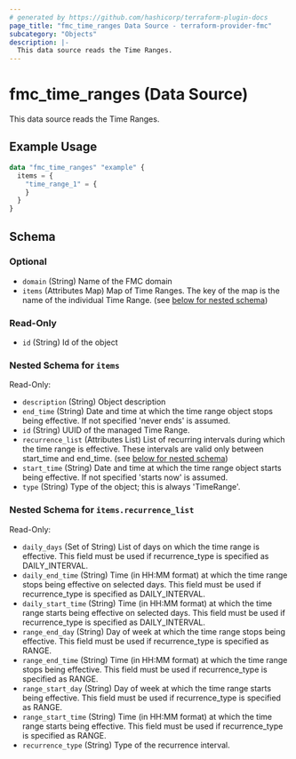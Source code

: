 ```yaml
---
# generated by https://github.com/hashicorp/terraform-plugin-docs
page_title: "fmc_time_ranges Data Source - terraform-provider-fmc"
subcategory: "Objects"
description: |-
  This data source reads the Time Ranges.
---
```


# fmc_time_ranges (Data Source)

This data source reads the Time Ranges.

## Example Usage

```terraform
data "fmc_time_ranges" "example" {
  items = {
    "time_range_1" = {
    }
  }
}
```

<!-- schema generated by tfplugindocs -->
## Schema

### Optional

- `domain` (String) Name of the FMC domain
- `items` (Attributes Map) Map of Time Ranges. The key of the map is the name of the individual Time Range. (see [below for nested schema](#nestedatt--items))

### Read-Only

- `id` (String) Id of the object

<a id="nestedatt--items"></a>
### Nested Schema for `items`

Read-Only:

- `description` (String) Object description
- `end_time` (String) Date and time at which the time range object stops being effective. If not specified 'never ends' is assumed.
- `id` (String) UUID of the managed Time Range.
- `recurrence_list` (Attributes List) List of recurring intervals during which the time range is effective. These intervals are valid only between start_time and end_time. (see [below for nested schema](#nestedatt--items--recurrence_list))
- `start_time` (String) Date and time at which the time range object starts being effective. If not specified 'starts now' is assumed.
- `type` (String) Type of the object; this is always 'TimeRange'.

<a id="nestedatt--items--recurrence_list"></a>
### Nested Schema for `items.recurrence_list`

Read-Only:

- `daily_days` (Set of String) List of days on which the time range is effective. This field must be used if recurrence_type is specified as DAILY_INTERVAL.
- `daily_end_time` (String) Time (in HH:MM format) at which the time range stops being effective on selected days. This field must be used if recurrence_type is specified as DAILY_INTERVAL.
- `daily_start_time` (String) Time (in HH:MM format) at which the time range starts being effective on selected days. This field must be used if recurrence_type is specified as DAILY_INTERVAL.
- `range_end_day` (String) Day of week at which the time range stops being effective. This field must be used if recurrence_type is specified as RANGE.
- `range_end_time` (String) Time (in HH:MM format) at which the time range stops being effective. This field must be used if recurrence_type is specified as RANGE.
- `range_start_day` (String) Day of week at which the time range starts being effective. This field must be used if recurrence_type is specified as RANGE.
- `range_start_time` (String) Time (in HH:MM format) at which the time range starts being effective. This field must be used if recurrence_type is specified as RANGE.
- `recurrence_type` (String) Type of the recurrence interval.
